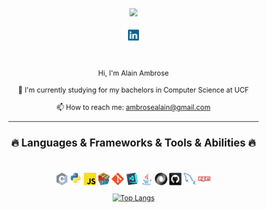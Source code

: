 <h1 align="center">
  <a href="https://git.io/typing-svg">
    <img src="https://readme-typing-svg.herokuapp.com/?lines=Hello,+There!+👋;I'm+Alain+Ambrose....;Nice+to+meet+you!&&color=33a337&center=true&size=30">
  </a>
</h1>

<h5 align="center">
  <code><a href="https://www.linkedin.com/in/alain-ambrose/" title="LinkedIn Profile"><img width="22" src="images/linkedin.svg"></a></code>
</h5>
<br>
<p align="center">
  Hi, I'm Alain Ambrose
  <br>
  <br>
  🔬 I'm currently studying for my bachelors in Computer Science at UCF
  <br>
  <br>
  📫 How to reach me: <a href="mailto: ambroselain@gmail.com">ambrosealain@gmail.com</a>
</p>

<hr>
<h2 align="center">🔥 Languages & Frameworks & Tools & Abilities 🔥</h2>
<br>
<p align="center">
  <code><img title="C" height="25" src="images/c.svg"></code>
  <code><img title="Python" height="25" src="images/python-original.svg"></code>
  <code><img title="Javascript" height="25" src="images/javascript.svg"></code>
  <code><img title="Problem Solving" height="25" src="images/problemSolving.png"></code>
  <code><img title="Git" height="25" src="images/git-original.svg"></code>
  <code><img title="Visual Studio Code" height="25" src="images/vscode.png"></code>
  <code><img title="Java" height="25" src="images/java-original.svg"></code>
  <code><img title="JSON" height="25" src="images/json.svg"></code>
  <code><img title="GitHub" height="25" src="images/github.svg"></code>
  <code><img title="MySQL" height="25" src="images/mysql.svg"></code>
  <code><img title="npm" height="25" src="images/npm.svg"></code>
</p>

<p align="center">
  <a href="https://github.com/anuraghazra/github-readme-stats">
    <img src="https://github-readme-stats.vercel.app/api/top-langs/?username=AlainAmbrose&layout=compact&langs_count=5&text_color=daf7dc&bg_color=151515&hide=css,html,php" alt="Top Langs">
  </a>
</p>
